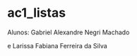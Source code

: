# ac1_listas
<p>Alunos: Gabriel Alexandre Negri Machado</p>
<p>e Larissa Fabiana Ferreira da Silva</p>